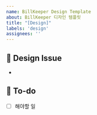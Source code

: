 ```yaml
---
name: BillKeeper Design Template
about: BillKeeper 디자인 템플릿
title: "[Design]"
labels: 'design'
assignees: ''
---
```


## 📌 Design Issue
<!-- 구현/수정할 디자인에 대한 내용을 설명해주세요. -->
- 

## 📝 To-do
<!-- 해야 할 일들을 적어주세요. -->
- [ ] 해야할 일

